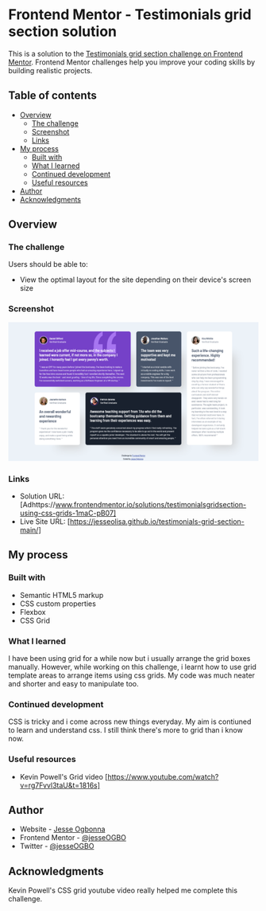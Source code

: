 # Frontend Mentor - Testimonials grid section solution

This is a solution to the [Testimonials grid section challenge on Frontend Mentor](https://www.frontendmentor.io/challenges/testimonials-grid-section-Nnw6J7Un7). Frontend Mentor challenges help you improve your coding skills by building realistic projects. 

## Table of contents

- [Overview](#overview)
  - [The challenge](#the-challenge)
  - [Screenshot](#screenshot)
  - [Links](#links)
- [My process](#my-process)
  - [Built with](#built-with)
  - [What I learned](#what-i-learned)
  - [Continued development](#continued-development)
  - [Useful resources](#useful-resources)
- [Author](#author)
- [Acknowledgments](#acknowledgments)



## Overview

### The challenge

Users should be able to:

- View the optimal layout for the site depending on their device's screen size

### Screenshot

![](./Testimonial-grid-screenshot.png)


### Links

- Solution URL: [Adhttps://www.frontendmentor.io/solutions/testimonialsgridsection-using-css-grids-1maC-pB07]
- Live Site URL: [https://jesseolisa.github.io/testimonials-grid-section-main/]

## My process

### Built with

- Semantic HTML5 markup
- CSS custom properties
- Flexbox
- CSS Grid


### What I learned

I have been using grid for a while now but i usually arrange the grid boxes manually. However, while working on this challenge, i learnt how to use grid template areas to arrange items using css grids. My code was much neater and shorter and easy to manipulate too.

### Continued development

CSS is tricky and i come across new things everyday. My aim is contiuned to learn and understand css. I still think there's more to grid than i know now. 

### Useful resources

- Kevin Powell's Grid video [https://www.youtube.com/watch?v=rg7Fvvl3taU&t=1816s]



## Author

- Website - [Jesse Ogbonna](https://jesseolisa.github.io/my-portfolio/)
- Frontend Mentor - [@jesseOGBO](https://www.frontendmentor.io/profile/JesseOlisa)
- Twitter - [@jesseOGBO](https://www.twitter.com/jesseOGBO)



## Acknowledgments

Kevin Powell's CSS grid youtube video really helped me complete this challenge. 
